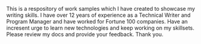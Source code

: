 This is a respository of work samples which I have created to showcase my writing skills. I have over 12 years of experience as a Technical Writer and Program Manager and have worked for Fortune 100 companies. Have an incresent urge to learn new technologies and keep working on my skillsets. Please review my docs and provide your feedback. Thank you.
